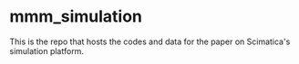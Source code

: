 # mmm_simulation
This is the repo that hosts the codes and data for the paper on Scimatica's simulation platform. 
